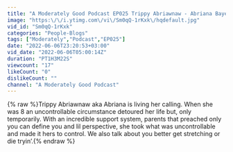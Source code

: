 ```yaml
---
title: "A Moderately Good Podcast EP025 Trippy Abriawnaw - Abriana Bayer"
image: "https:\/\/i.ytimg.com\/vi\/Sm0qQ-1rKxk\/hqdefault.jpg"
vid_id: "Sm0qQ-1rKxk"
categories: "People-Blogs"
tags: ["Moderately","Podcast","EP025"]
date: "2022-06-06T23:20:53+03:00"
vid_date: "2022-06-06T05:00:14Z"
duration: "PT1H3M22S"
viewcount: "17"
likeCount: "0"
dislikeCount: ""
channel: "A Moderately Good Podcast"
---
```

{% raw %}Trippy Abriawnaw aka Abriana is living her calling. When she was 8 an uncontrollable circumstance detoured her life but, only temporarily. With an incredible support system, parents that preached only you can define you and lil perspective, she took what was uncontrollable and made it hers to control. We also talk about you better get stretching or die tryin’.{% endraw %}
